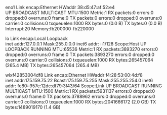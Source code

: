eno1      Link encap:Ethernet  HWaddr 38:d5:47:af:52:e4  
          UP BROADCAST MULTICAST  MTU:1500  Metric:1
          RX packets:0 errors:0 dropped:0 overruns:0 frame:0
          TX packets:0 errors:0 dropped:0 overruns:0 carrier:0
          collisions:0 txqueuelen:1000 
          RX bytes:0 (0.0 B)  TX bytes:0 (0.0 B)
          Interrupt:20 Memory:fb200000-fb220000 

lo        Link encap:Local Loopback  
          inet addr:127.0.0.1  Mask:255.0.0.0
          inet6 addr: ::1/128 Scope:Host
          UP LOOPBACK RUNNING  MTU:65536  Metric:1
          RX packets:3893270 errors:0 dropped:0 overruns:0 frame:0
          TX packets:3893270 errors:0 dropped:0 overruns:0 carrier:0
          collisions:0 txqueuelen:1000 
          RX bytes:265457064 (265.4 MB)  TX bytes:265457064 (265.4 MB)

wlxf42853004df8 Link encap:Ethernet  HWaddr f4:28:53:00:4d:f8  
          inet addr:175.159.75.22  Bcast:175.159.75.255  Mask:255.255.254.0
          inet6 addr: fe80::957e:12dc:df79:3f43/64 Scope:Link
          UP BROADCAST RUNNING MULTICAST  MTU:1500  Metric:1
          RX packets:5931137 errors:0 dropped:0 overruns:0 frame:0
          TX packets:3788962 errors:0 dropped:0 overruns:0 carrier:0
          collisions:0 txqueuelen:1000 
          RX bytes:2041666172 (2.0 GB)  TX bytes:1489019170 (1.4 GB)

